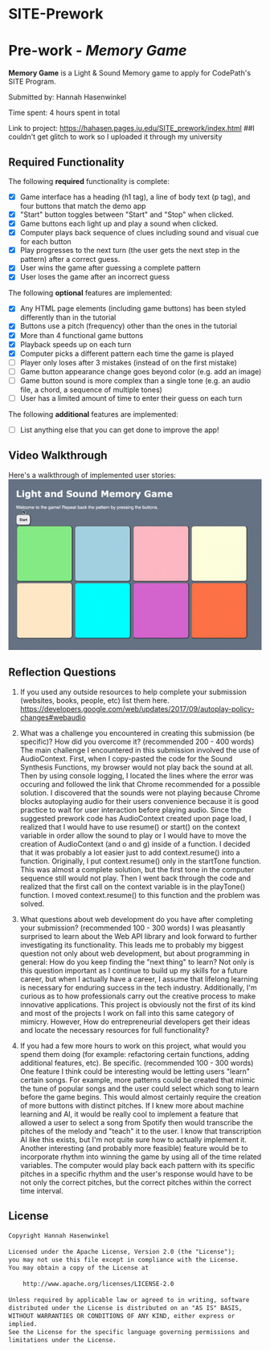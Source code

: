 # SITE-Prework
# Pre-work - *Memory Game*

**Memory Game** is a Light & Sound Memory game to apply for CodePath's SITE Program. 

Submitted by: Hannah Hasenwinkel

Time spent: 4 hours spent in total

Link to project: https://hahasen.pages.iu.edu/SITE_prework/index.html
##I couldn't get glitch to work so I uploaded it through my university

## Required Functionality

The following **required** functionality is complete:

* [x] Game interface has a heading (h1 tag), a line of body text (p tag), and four buttons that match the demo app
* [x] "Start" button toggles between "Start" and "Stop" when clicked. 
* [x] Game buttons each light up and play a sound when clicked. 
* [x] Computer plays back sequence of clues including sound and visual cue for each button
* [x] Play progresses to the next turn (the user gets the next step in the pattern) after a correct guess. 
* [x] User wins the game after guessing a complete pattern
* [x] User loses the game after an incorrect guess

The following **optional** features are implemented:

* [x] Any HTML page elements (including game buttons) has been styled differently than in the tutorial
* [x] Buttons use a pitch (frequency) other than the ones in the tutorial
* [x] More than 4 functional game buttons
* [x] Playback speeds up on each turn
* [x] Computer picks a different pattern each time the game is played
* [ ] Player only loses after 3 mistakes (instead of on the first mistake)
* [ ] Game button appearance change goes beyond color (e.g. add an image)
* [ ] Game button sound is more complex than a single tone (e.g. an audio file, a chord, a sequence of multiple tones)
* [ ] User has a limited amount of time to enter their guess on each turn

The following **additional** features are implemented:

- [ ] List anything else that you can get done to improve the app!

## Video Walkthrough

Here's a walkthrough of implemented user stories:
![](game_gif.gif)


## Reflection Questions
1. If you used any outside resources to help complete your submission (websites, books, people, etc) list them here. 
https://developers.google.com/web/updates/2017/09/autoplay-policy-changes#webaudio

2. What was a challenge you encountered in creating this submission (be specific)? How did you overcome it? (recommended 200 - 400 words) 
The main challenge I encountered in this submission involved the use of AudioContext. First, when I copy-pasted the code for the Sound Synthesis Functions, my browser would not play back the sound at all. Then by using console logging, I located the lines where the error was occuring and followed the link that Chrome recommended for a possible solution. I discovered that the sounds were not playing because Chrome blocks autoplaying audio for their users convenience because it is good practice to wait for user interaction before playing audio. Since the suggested prework code has AudioContext created upon page load, I realized that I would have to use resume() or start() on the context variable in order allow the sound to play or I would have to move the creation of AudioContext (and o and g) inside of a function. I decided that it was probably a lot easier just to add context.resume() into a function. Originally, I put context.resume() only in the startTone function. This was almost a complete solution, but the first tone in the computer sequence still would not play. Then I went back through the code and realized that the first call on the context variable is in the playTone() function. I moved context.resume() to this function and the problem was solved.

3. What questions about web development do you have after completing your submission? (recommended 100 - 300 words) 
I was pleasantly surprised to learn about the Web API library and look forward to further investigating its functionality. This leads me to probably my biggest question not only about web development, but about programming in general: How do you keep finding the "next thing" to learn? Not only is this question important as I continue to build up my skills for a future career, but when I actually have a career, I assume that lifelong learning is necessary for enduring success in the tech industry.
Additionally, I'm curious as to how professionals carry out the creative process to make innovative applications. This project is obviously not the first of its kind and most of the projects I work on fall into this same category of mimicry. However, How do entrepreneurial developers get their ideas and locate the necessary resources for full functionality?

4. If you had a few more hours to work on this project, what would you spend them doing (for example: refactoring certain functions, adding additional features, etc). Be specific. (recommended 100 - 300 words) 
One feature I think could be interesting would be letting users "learn" certain songs. For example, more patterns could be created that mimic the tune of popular songs and the user could select which song to learn before the game begins. This would almost certainly require the creation of more buttons with distinct pitches. If I knew more about machine learning and AI, it would be really cool to implement a feature that allowed a user to select a song from Spotify then would transcribe the pitches of the melody and "teach" it to the user. I know that transcription AI like this exists, but I'm not quite sure how to actually implement it.
Another interesting (and probably more feasible) feature would be to incorporate rhythm into winning the game by using all of the time related variables. The computer would play back each pattern with its specific pitches in a specific rhythm and the user's response would have to be not only the correct pitches, but the correct pitches within the correct time interval.



## License

    Copyright Hannah Hasenwinkel

    Licensed under the Apache License, Version 2.0 (the "License");
    you may not use this file except in compliance with the License.
    You may obtain a copy of the License at

        http://www.apache.org/licenses/LICENSE-2.0

    Unless required by applicable law or agreed to in writing, software
    distributed under the License is distributed on an "AS IS" BASIS,
    WITHOUT WARRANTIES OR CONDITIONS OF ANY KIND, either express or implied.
    See the License for the specific language governing permissions and
    limitations under the License.
